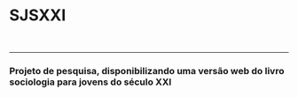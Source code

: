 <h1>SJSXXI</h1>
<br><hr>
<h3>Projeto de pesquisa, disponibilizando uma versão web do livro sociologia para jovens do século XXI</h3>
